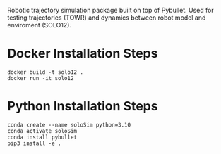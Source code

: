 Robotic trajectory simulation package built on top of Pybullet. Used for testing trajectories (TOWR) and dynamics between robot model and enviroment  (SOLO12).
# Docker Installation Steps #
```console
docker build -t solo12 .
docker run -it solo12
```
# Python Installation Steps #
```
conda create --name soloSim python=3.10
conda activate soloSim
conda install pybullet
pip3 install -e .
```
